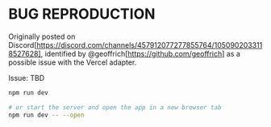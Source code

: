 # BUG REPRODUCTION

Originally posted on Discord[https://discord.com/channels/457912077277855764/1050902033118527628], identified by @geoffrich[https://github.com/geoffrich] as a possible issue with the Vercel adapter.

Issue: TBD

```bash
npm run dev

# or start the server and open the app in a new browser tab
npm run dev -- --open
```
